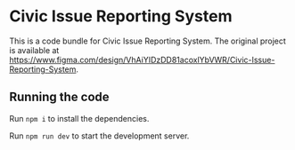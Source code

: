 
  # Civic Issue Reporting System

  This is a code bundle for Civic Issue Reporting System. The original project is available at https://www.figma.com/design/VhAiYIDzDD81acoxlYbVWR/Civic-Issue-Reporting-System.

  ## Running the code

  Run `npm i` to install the dependencies.

  Run `npm run dev` to start the development server.
  